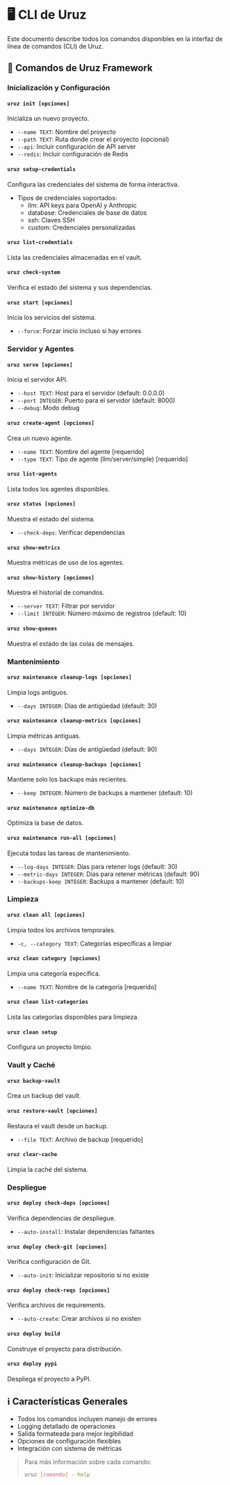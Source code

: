# 🖥️ CLI de Uruz

Este documento describe todos los comandos disponibles en la interfaz de línea de comandos (CLI) de Uruz.

## 🚀️ Comandos de Uruz Framework

### Inicialización y Configuración

#### `uruz init [opciones]`
Inicializa un nuevo proyecto.
- `--name TEXT`: Nombre del proyecto
- `--path TEXT`: Ruta donde crear el proyecto (opcional)
- `--api`: Incluir configuración de API server
- `--redis`: Incluir configuración de Redis

#### `uruz setup-credentials`
Configura las credenciales del sistema de forma interactiva.
- Tipos de credenciales soportados:
  - llm: API keys para OpenAI y Anthropic
  - database: Credenciales de base de datos
  - ssh: Claves SSH
  - custom: Credenciales personalizadas

#### `uruz list-credentials`
Lista las credenciales almacenadas en el vault.

#### `uruz check-system`
Verifica el estado del sistema y sus dependencias.

#### `uruz start [opciones]`
Inicia los servicios del sistema.
- `--force`: Forzar inicio incluso si hay errores

### Servidor y Agentes

#### `uruz serve [opciones]`
Inicia el servidor API.
- `--host TEXT`: Host para el servidor (default: 0.0.0.0)
- `--port INTEGER`: Puerto para el servidor (default: 8000)
- `--debug`: Modo debug

#### `uruz create-agent [opciones]`
Crea un nuevo agente.
- `--name TEXT`: Nombre del agente [requerido]
- `--type TEXT`: Tipo de agente (llm/server/simple) [requerido]

#### `uruz list-agents`
Lista todos los agentes disponibles.

#### `uruz status [opciones]`
Muestra el estado del sistema.
- `--check-deps`: Verificar dependencias

#### `uruz show-metrics`
Muestra métricas de uso de los agentes.

#### `uruz show-history [opciones]`
Muestra el historial de comandos.
- `--server TEXT`: Filtrar por servidor
- `--limit INTEGER`: Número máximo de registros (default: 10)

#### `uruz show-queues`
Muestra el estado de las colas de mensajes.

### Mantenimiento

#### `uruz maintenance cleanup-logs [opciones]`
Limpia logs antiguos.
- `--days INTEGER`: Días de antigüedad (default: 30)

#### `uruz maintenance cleanup-metrics [opciones]`
Limpia métricas antiguas.
- `--days INTEGER`: Días de antigüedad (default: 90)

#### `uruz maintenance cleanup-backups [opciones]`
Mantiene solo los backups más recientes.
- `--keep INTEGER`: Número de backups a mantener (default: 10)

#### `uruz maintenance optimize-db`
Optimiza la base de datos.

#### `uruz maintenance run-all [opciones]`
Ejecuta todas las tareas de mantenimiento.
- `--log-days INTEGER`: Días para retener logs (default: 30)
- `--metric-days INTEGER`: Días para retener métricas (default: 90)
- `--backups-keep INTEGER`: Backups a mantener (default: 10)

### Limpieza

#### `uruz clean all [opciones]`
Limpia todos los archivos temporales.
- `-c, --category TEXT`: Categorías específicas a limpiar

#### `uruz clean category [opciones]`
Limpia una categoría específica.
- `--name TEXT`: Nombre de la categoría [requerido]

#### `uruz clean list-categories`
Lista las categorías disponibles para limpieza.

#### `uruz clean setup`
Configura un proyecto limpio.

### Vault y Caché

#### `uruz backup-vault`
Crea un backup del vault.

#### `uruz restore-vault [opciones]`
Restaura el vault desde un backup.
- `--file TEXT`: Archivo de backup [requerido]

#### `uruz clear-cache`
Limpia la caché del sistema.

### Despliegue

#### `uruz deploy check-deps [opciones]`
Verifica dependencias de despliegue.
- `--auto-install`: Instalar dependencias faltantes

#### `uruz deploy check-git [opciones]`
Verifica configuración de Git.
- `--auto-init`: Inicializar repositorio si no existe

#### `uruz deploy check-reqs [opciones]`
Verifica archivos de requirements.
- `--auto-create`: Crear archivos si no existen

#### `uruz deploy build`
Construye el proyecto para distribución.

#### `uruz deploy pypi`
Despliega el proyecto a PyPI.

## ℹ️ Características Generales

- Todos los comandos incluyen manejo de errores
- Logging detallado de operaciones
- Salida formateada para mejor legibilidad
- Opciones de configuración flexibles
- Integración con sistema de métricas

> Para más información sobre cada comando:
> ```bash
> uruz [comando] --help
> ``` 